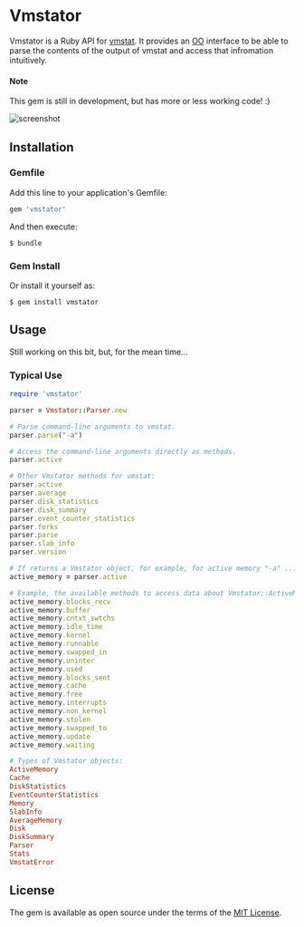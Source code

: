 # Vmstator

Vmstator is a Ruby API for [vmstat](https://en.wikipedia.org/wiki/Vmstat). It provides an [OO](https://www.tutorialspoint.com/ruby/ruby_object_oriented.htm) interface to be able to parse the contents of the output of vmstat and access that infromation intuitively.

#### Note

This gem is still in development, but has more or less working code! :)

![screenshot](http://imgur.com/a/eMpO2 "Screen Shot")

## Installation

### Gemfile

Add this line to your application's Gemfile:

```ruby
gem 'vmstator'
```

And then execute:

    $ bundle

### Gem Install

Or install it yourself as:

    $ gem install vmstator

## Usage

Still working on this bit, but, for the mean time...

### Typical Use

```ruby
require 'vmstator'

parser = Vmstator::Parser.new

# Parse command-line arguments to vmstat.
parser.parse("-a")

# Access the command-line arguments directly as methods.
parser.active

# Other Vmstator methods for vmstat:
parser.active
parser.average  
parser.disk_statistics  
parser.disk_summary  
parser.event_counter_statistics  
parser.forks  
parser.parse  
parser.slab_info  
parser.version

# If returns a Vmstator object, for example, for active memory "-a" ...
active_memory = parser.active

# Example, the available methods to access data about Vmstator::ActiveMemory objects.
active_memory.blocks_recv  
active_memory.buffer  
active_memory.cntxt_swtchs  
active_memory.idle_time   
active_memory.kernel      
active_memory.runnable  
active_memory.swapped_in  
active_memory.uninter  
active_memory.used   
active_memory.blocks_sent  
active_memory.cache   
active_memory.free          
active_memory.interrupts  
active_memory.non_kernel  
active_memory.stolen    
active_memory.swapped_to  
active_memory.update   
active_memory.waiting

# Types of Vmstator objects:
ActiveMemory   
Cache  
DiskStatistics  
EventCounterStatistics  
Memory  
SlabInfo  
AverageMemory  
Disk   
DiskSummary     
Parser  
Stats     
VmstatError

```

## License

The gem is available as open source under the terms of the [MIT License](http://opensource.org/licenses/MIT).

